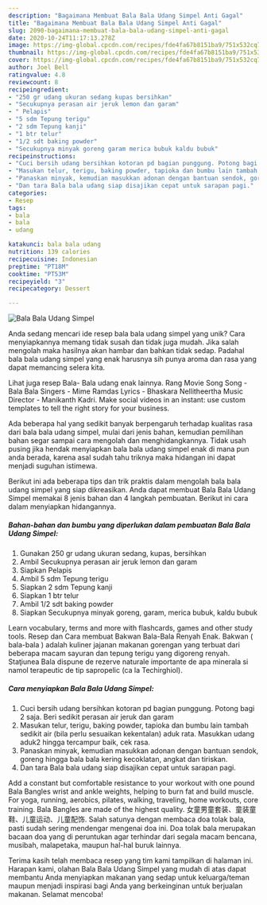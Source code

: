 ```yaml
---
description: "Bagaimana Membuat Bala Bala Udang Simpel Anti Gagal"
title: "Bagaimana Membuat Bala Bala Udang Simpel Anti Gagal"
slug: 2090-bagaimana-membuat-bala-bala-udang-simpel-anti-gagal
date: 2020-10-24T11:17:13.278Z
image: https://img-global.cpcdn.com/recipes/fde4fa67b8151ba9/751x532cq70/bala-bala-udang-simpel-foto-resep-utama.jpg
thumbnail: https://img-global.cpcdn.com/recipes/fde4fa67b8151ba9/751x532cq70/bala-bala-udang-simpel-foto-resep-utama.jpg
cover: https://img-global.cpcdn.com/recipes/fde4fa67b8151ba9/751x532cq70/bala-bala-udang-simpel-foto-resep-utama.jpg
author: Joel Bell
ratingvalue: 4.8
reviewcount: 8
recipeingredient:
- "250 gr udang ukuran sedang kupas bersihkan"
- "Secukupnya perasan air jeruk lemon dan garam"
- " Pelapis"
- "5 sdm Tepung terigu"
- "2 sdm Tepung kanji"
- "1 btr telur"
- "1/2 sdt baking powder"
- "Secukupnya minyak goreng garam merica bubuk kaldu bubuk"
recipeinstructions:
- "Cuci bersih udang bersihkan kotoran pd bagian punggung. Potong bagi 2 saja. Beri sedikit perasan air jeruk dan garam"
- "Masukan telur, terigu, baking powder, tapioka dan bumbu lain tambah sedikit air (bila perlu sesuaikan kekentalan) aduk rata. Masukkan udang aduk2 hingga tercampur baik, cek rasa."
- "Panaskan minyak, kemudian masukkan adonan dengan bantuan sendok, goreng hingga bala bala kering kecoklatan, angkat dan tiriskan."
- "Dan tara Bala bala udang siap disajikan cepat untuk sarapan pagi."
categories:
- Resep
tags:
- bala
- bala
- udang

katakunci: bala bala udang 
nutrition: 139 calories
recipecuisine: Indonesian
preptime: "PT18M"
cooktime: "PT53M"
recipeyield: "3"
recipecategory: Dessert

---
```



![Bala Bala Udang Simpel](https://img-global.cpcdn.com/recipes/fde4fa67b8151ba9/751x532cq70/bala-bala-udang-simpel-foto-resep-utama.jpg)

Anda sedang mencari ide resep bala bala udang simpel yang unik? Cara menyiapkannya memang tidak susah dan tidak juga mudah. Jika salah mengolah maka hasilnya akan hambar dan bahkan tidak sedap. Padahal bala bala udang simpel yang enak harusnya sih punya aroma dan rasa yang dapat memancing selera kita.

Lihat juga resep Bala- Bala udang enak lainnya. Rang Movie Song Song - Bala Bala Singers - Mime Ramdas Lyrics - Bhaskara Nellitheertha Music Director - Manikanth Kadri. Make social videos in an instant: use custom templates to tell the right story for your business.

Ada beberapa hal yang sedikit banyak berpengaruh terhadap kualitas rasa dari bala bala udang simpel, mulai dari jenis bahan, kemudian pemilihan bahan segar sampai cara mengolah dan menghidangkannya. Tidak usah pusing jika hendak menyiapkan bala bala udang simpel enak di mana pun anda berada, karena asal sudah tahu triknya maka hidangan ini dapat menjadi suguhan istimewa.


Berikut ini ada beberapa tips dan trik praktis dalam mengolah bala bala udang simpel yang siap dikreasikan. Anda dapat membuat Bala Bala Udang Simpel memakai 8 jenis bahan dan 4 langkah pembuatan. Berikut ini cara dalam menyiapkan hidangannya.

<!--inarticleads1-->

##### Bahan-bahan dan bumbu yang diperlukan dalam pembuatan Bala Bala Udang Simpel:

1. Gunakan 250 gr udang ukuran sedang, kupas, bersihkan
1. Ambil Secukupnya perasan air jeruk lemon dan garam
1. Siapkan  Pelapis
1. Ambil 5 sdm Tepung terigu
1. Siapkan 2 sdm Tepung kanji
1. Siapkan 1 btr telur
1. Ambil 1/2 sdt baking powder
1. Siapkan Secukupnya minyak goreng, garam, merica bubuk, kaldu bubuk


Learn vocabulary, terms and more with flashcards, games and other study tools. Resep dan Cara membuat Bakwan Bala-Bala Renyah Enak. Bakwan ( bala-bala ) adalah kuliner jajanan makanan gorengan yang terbuat dari beberapa macam sayuran dan tepung terigu yang digoreng renyah. Staţiunea Bala dispune de rezerve naturale importante de apa minerala si namol terapeutic de tip sapropelic (ca la Techirghiol). 

<!--inarticleads2-->

##### Cara menyiapkan Bala Bala Udang Simpel:

1. Cuci bersih udang bersihkan kotoran pd bagian punggung. Potong bagi 2 saja. Beri sedikit perasan air jeruk dan garam
1. Masukan telur, terigu, baking powder, tapioka dan bumbu lain tambah sedikit air (bila perlu sesuaikan kekentalan) aduk rata. Masukkan udang aduk2 hingga tercampur baik, cek rasa.
1. Panaskan minyak, kemudian masukkan adonan dengan bantuan sendok, goreng hingga bala bala kering kecoklatan, angkat dan tiriskan.
1. Dan tara Bala bala udang siap disajikan cepat untuk sarapan pagi.


Add a constant but comfortable resistance to your workout with one pound Bala Bangles wrist and ankle weights, helping to burn fat and build muscle. For yoga, running, aerobics, pilates, walking, traveling, home workouts, core training. Bala Bangles are made of the highest quality. 女童男童套装、童装童鞋、儿童运动、儿童配饰. Salah satunya dengan membaca doa tolak bala, pasti sudah sering mendengar mengenai doa ini. Doa tolak bala merupakan bacaan doa yang di peruntukan agar terhindar dari segala macam bencana, musibah, malapetaka, maupun hal-hal buruk lainnya. 

Terima kasih telah membaca resep yang tim kami tampilkan di halaman ini. Harapan kami, olahan Bala Bala Udang Simpel yang mudah di atas dapat membantu Anda menyiapkan makanan yang sedap untuk keluarga/teman maupun menjadi inspirasi bagi Anda yang berkeinginan untuk berjualan makanan. Selamat mencoba!
